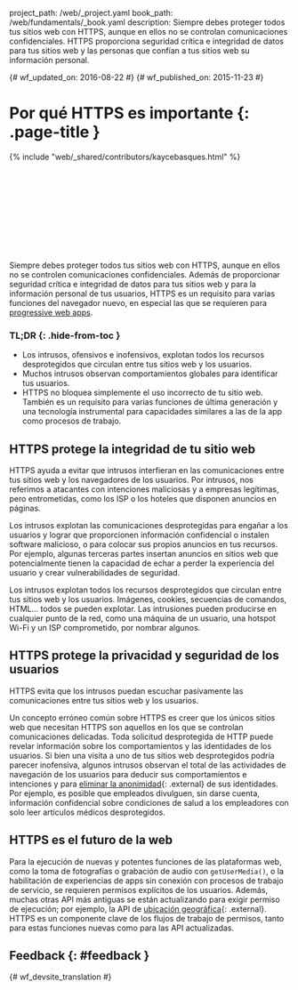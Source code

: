 project_path: /web/_project.yaml book_path: /web/fundamentals/_book.yaml description: Siempre debes proteger todos tus sitios web con HTTPS, aunque en ellos no se controlan comunicaciones confidenciales. HTTPS proporciona seguridad crítica e integridad de datos para tus sitios web y las personas que confían a tus sitios web su información personal.

{# wf_updated_on: 2016-08-22 #} {# wf_published_on: 2015-11-23 #}

# Por qué HTTPS es importante {: .page-title }

{% include "web/_shared/contributors/kaycebasques.html" %}

<div class="video-wrapper">
  <iframe class="devsite-embedded-youtube-video" data-video-id="iP75a1Y9saY"
          data-autohide="1" data-showinfo="0" frameborder="0" allowfullscreen>
  </iframe>
</div>

Siempre debes proteger todos tus sitios web con HTTPS, aunque en ellos no se controlen comunicaciones confidenciales. Además de proporcionar seguridad crítica e integridad de datos para tus sitios web y para la información personal de tus usuarios, HTTPS es un requisito para varias funciones del navegador nuevo, en especial las que se requieren para [progressive web apps](/web/progressive-web-apps/).

### TL;DR {: .hide-from-toc }

* Los intrusos, ofensivos e inofensivos, explotan todos los recursos desprotegidos que circulan entre tus sitios web y los usuarios.
* Muchos intrusos observan comportamientos globales para identificar tus usuarios.
* HTTPS no bloquea simplemente el uso incorrecto de tu sitio web. También es un requisito para varias funciones de última generación y una tecnología instrumental para capacidades similares a las de la app como procesos de trabajo.

## HTTPS protege la integridad de tu sitio web

HTTPS ayuda a evitar que intrusos interfieran en las comunicaciones entre tus sitios web y los navegadores de los usuarios. Por intrusos, nos referimos a atacantes con intenciones maliciosas y a empresas legítimas, pero entrometidas, como los ISP o los hoteles que disponen anuncios en páginas.

Los intrusos explotan las comunicaciones desprotegidas para engañar a los usuarios y lograr que proporcionen información confidencial o instalen software malicioso, o para colocar sus propios anuncios en tus recursos. Por ejemplo, algunas terceras partes insertan anuncios en sitios web que potencialmente tienen la capacidad de echar a perder la experiencia del usuario y crear vulnerabilidades de seguridad.

Los intrusos explotan todos los recursos desprotegidos que circulan entre tus sitios web y los usuarios. Imágenes, cookies, secuencias de comandos, HTML... todos se pueden explotar. Las intrusiones pueden producirse en cualquier punto de la red, como una máquina de un usuario, una hotspot Wi-Fi y un ISP comprometido, por nombrar algunos.

## HTTPS protege la privacidad y seguridad de los usuarios

HTTPS evita que los intrusos puedan escuchar pasivamente las comunicaciones entre tus sitios web y los usuarios.

Un concepto erróneo común sobre HTTPS es creer que los únicos sitios web que necesitan HTTPS son aquellos en los que se controlan comunicaciones delicadas. Toda solicitud desprotegida de HTTP puede revelar información sobre los comportamientos y las identidades de los usuarios. Si bien una visita a uno de tus sitios web desprotegidos podría parecer inofensiva, algunos intrusos observan el total de las actividades de navegación de los usuarios para deducir sus comportamientos e intenciones y para [eliminar la anonimidad](https://en.wikipedia.org/wiki/De-anonymization){: .external} de sus identidades. Por ejemplo, es posible que empleados divulguen, sin darse cuenta, información confidencial sobre condiciones de salud a los empleadores con solo leer artículos médicos desprotegidos.

## HTTPS es el futuro de la web

Para la ejecución de nuevas y potentes funciones de las plataformas web, como la toma de fotografías o grabación de audio con `getUserMedia()`, o la habilitación de experiencias de apps sin conexión con procesos de trabajo de servicio, se requieren permisos explícitos de los usuarios. Además, muchas otras API más antiguas se están actualizando para exigir permiso de ejecución; por ejemplo, la API de [ubicación geográfica](https://developer.mozilla.org/en-US/docs/Web/API/Geolocation/Using_geolocation){: .external}. HTTPS es un componente clave de los flujos de trabajo de permisos, tanto para estas funciones nuevas como para las API actualizadas.

## Feedback {: #feedback }

{# wf_devsite_translation #}